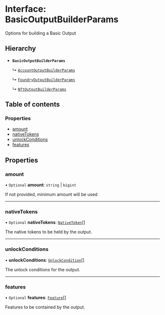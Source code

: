 # Interface: BasicOutputBuilderParams

Options for building a Basic Output

## Hierarchy

- **`BasicOutputBuilderParams`**

  ↳ [`AccountOutputBuilderParams`](AccountOutputBuilderParams.md)

  ↳ [`FoundryOutputBuilderParams`](FoundryOutputBuilderParams.md)

  ↳ [`NftOutputBuilderParams`](NftOutputBuilderParams.md)

## Table of contents

### Properties

- [amount](BasicOutputBuilderParams.md#amount)
- [nativeTokens](BasicOutputBuilderParams.md#nativetokens)
- [unlockConditions](BasicOutputBuilderParams.md#unlockconditions)
- [features](BasicOutputBuilderParams.md#features)

## Properties

### amount

• `Optional` **amount**: `string` \| `bigint`

If not provided, minimum amount will be used

___

### nativeTokens

• `Optional` **nativeTokens**: [`NativeToken`](../classes/NativeToken.md)[]

The native tokens to be held by the output.

___

### unlockConditions

• **unlockConditions**: [`UnlockCondition`](../classes/UnlockCondition.md)[]

The unlock conditions for the output.

___

### features

• `Optional` **features**: [`Feature`](../classes/Feature.md)[]

Features to be contained by the output.
